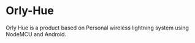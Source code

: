 # Orly-Hue
Orly Hue is a product based on Personal wireless lightning system using NodeMCU and Android.
